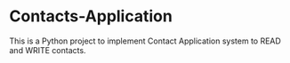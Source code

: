 # Contacts-Application
This is a Python project to implement Contact Application system to READ and WRITE contacts. 

